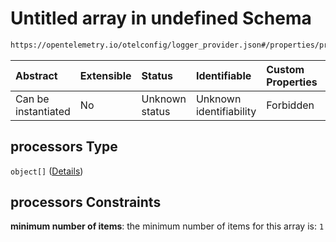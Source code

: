 # Untitled array in undefined Schema

```txt
https://opentelemetry.io/otelconfig/logger_provider.json#/properties/processors
```



| Abstract            | Extensible | Status         | Identifiable            | Custom Properties | Additional Properties | Access Restrictions | Defined In                                                                       |
| :------------------ | :--------- | :------------- | :---------------------- | :---------------- | :-------------------- | :------------------ | :------------------------------------------------------------------------------- |
| Can be instantiated | No         | Unknown status | Unknown identifiability | Forbidden         | Allowed               | none                | [logger\_provider.json\*](../schema/logger_provider.json "open original schema") |

## processors Type

`object[]` ([Details](logger_provider-defs-logrecordprocessor.md))

## processors Constraints

**minimum number of items**: the minimum number of items for this array is: `1`
